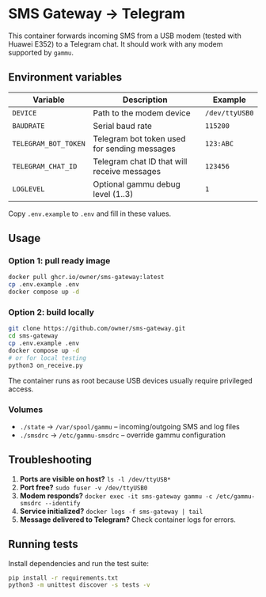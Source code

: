 # SMS Gateway → Telegram

This container forwards incoming SMS from a USB modem (tested with Huawei E352) to a Telegram chat. It should work with any modem supported by `gammu`.

## Environment variables
| Variable | Description | Example |
|----------|-------------|---------|
| `DEVICE` | Path to the modem device | `/dev/ttyUSB0` |
| `BAUDRATE` | Serial baud rate | `115200` |
| `TELEGRAM_BOT_TOKEN` | Telegram bot token used for sending messages | `123:ABC` |
| `TELEGRAM_CHAT_ID` | Telegram chat ID that will receive messages | `123456` |
| `LOGLEVEL` | Optional gammu debug level (1..3) | `1` |

Copy `.env.example` to `.env` and fill in these values.

## Usage
### Option 1: pull ready image
```bash
docker pull ghcr.io/owner/sms-gateway:latest
cp .env.example .env
docker compose up -d
```

### Option 2: build locally
```bash
git clone https://github.com/owner/sms-gateway.git
cd sms-gateway
cp .env.example .env
docker compose up -d
# or for local testing
python3 on_receive.py
```

The container runs as root because USB devices usually require privileged access.

### Volumes
- `./state` → `/var/spool/gammu` – incoming/outgoing SMS and log files
- `./smsdrc` → `/etc/gammu-smsdrc` – override gammu configuration

## Troubleshooting
1. **Ports are visible on host?** `ls -l /dev/ttyUSB*`
2. **Port free?** `sudo fuser -v /dev/ttyUSB0`
3. **Modem responds?** `docker exec -it sms-gateway gammu -c /etc/gammu-smsdrc --identify`
4. **Service initialized?** `docker logs -f sms-gateway | tail`
5. **Message delivered to Telegram?** Check container logs for errors.

## Running tests
Install dependencies and run the test suite:
```bash
pip install -r requirements.txt
python3 -m unittest discover -s tests -v
```
